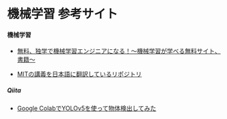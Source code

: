 機械学習 参考サイト
===

#### 機械学習
* [無料、独学で機械学習エンジニアになる！～機械学習が学べる無料サイト、書籍～](https://qiita.com/KamikawaTakato/items/73b748414567d27a9c52)

* [MITの講義を日本語に翻訳しているリポジトリ](https://github.com/missing-semester-jp/missing-semester-jp.github.io/tree/master/_2020)


##### Qiita
* [Google ColabでYOLOv5を使って物体検出してみた](https://qiita.com/shoku-pan/items/31bf3c975b73db153121)
